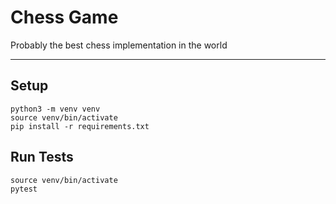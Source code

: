 Chess Game
==========
Probably the best chess implementation in the world

---

## Setup

```shell
python3 -m venv venv
source venv/bin/activate
pip install -r requirements.txt
```

## Run Tests

```shell
source venv/bin/activate
pytest
```
